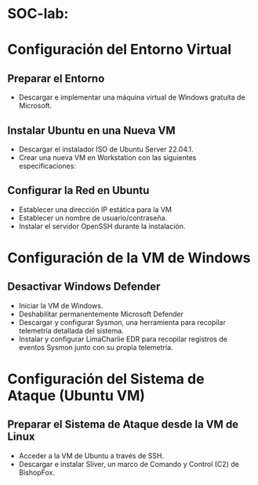 # SOC-lab: 

# Configuración del Entorno Virtual

## Preparar el Entorno

- Descargar e implementar una máquina virtual de Windows gratuita de Microsoft.


## Instalar Ubuntu en una Nueva VM

- Descargar el instalador ISO de Ubuntu Server 22.04.1.
- Crear una nueva VM en Workstation con las siguientes especificaciones:

## Configurar la Red en Ubuntu

- Establecer una dirección IP estática para la VM 
- Establecer un nombre de usuario/contraseña.
- Instalar el servidor OpenSSH durante la instalación.

# Configuración de la VM de Windows

## Desactivar Windows Defender

- Iniciar la VM de Windows.
- Deshabilitar permanentemente Microsoft Defender
- Descargar y configurar Sysmon, una herramienta para recopilar telemetría detallada del sistema.
- Instalar y configurar LimaCharlie EDR para recopilar registros de eventos Sysmon junto con su propia telemetría.

# Configuración del Sistema de Ataque (Ubuntu VM)

## Preparar el Sistema de Ataque desde la VM de Linux

- Acceder a la VM de Ubuntu a través de SSH.
- Descargar e instalar Sliver, un marco de Comando y Control (C2) de BishopFox.
